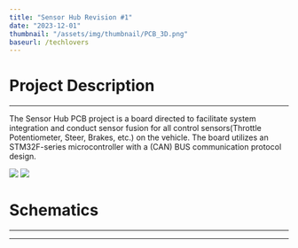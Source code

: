 ```yaml
---
title: "Sensor Hub Revision #1"
date: "2023-12-01"
thumbnail: "/assets/img/thumbnail/PCB_3D.png"
baseurl: /techlovers
---
```


# Project Description 
---
The Sensor Hub PCB project is a board directed to facilitate system integration and conduct sensor fusion for all control sensors(Throttle Potentiometer, Steer, Brakes, etc.) on the vehicle. The board utilizes an STM32F-series microcontroller with a (CAN) BUS communication protocol design.

![]({{site.baseurl}}/assets/img/Sensorhub1_images/Top_level.png)
<img src="{{site.baseurl}}/assets/img/Sensorhub1_images/Top_level.png">

# Schematics 
---
****
